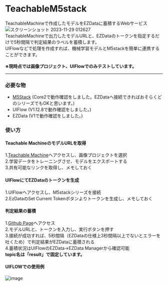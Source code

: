 # TeachableM5stack
TeachableMachineで作成したモデルをEZDataに蓄積するWebサービス
![スクリーンショット 2023-11-29 012627](https://github.com/y-fujimoto1009/TeachableMachine2M5stack/assets/63994394/1ee96028-ff96-4afd-8252-29c55b7c80eb)<br>
TeachableMachineで出力したモデルURLと、EZDataのトークンを指定するだけで5秒間隔で判定結果のラベルを蓄積します。<br>
UIFlowなどで処理を作成すれば、機械学習モデルとM5stackを簡単に連携することができます。<br>
<br>
**※現時点では画像プロジェクト、UIFlowでのみテストしています。**

---

### 必要な物 ###
* [M5Stack](http://www.m5stack.com/ "M5stack") (Core2で動作確認をしました。EZDataへ接続できればおそらくどのシリーズでもOKと思います。)<br>
* UIFlow  (V1.12.8で動作確認をしました。)<br>
* EZData  (V1で動作確認をしました。)<br>

### 使い方 ###
#### Teachable MachineのモデルURLを取得 ####
1.[Teachable Machine](https://teachablemachine.withgoogle.com/ "Teachable Machine")へアクセスし、画像プロジェクトを選択<br>
2.学習データをトレーニングさせ、モデルをエクスポートする<br>
3.共有可能なリンクを取得し、メモしておく<br>

#### UIFlowにてEZDataのトークンを生成 ####
1.UIFlowへアクセスし、M5stackシリーズを接続<br>
2.EzDataのSet Current Tokenボタンよりトークンを生成し、メモしておく<br>

#### 判定結果の蓄積 ####
1.[Github Page](https://y-fujimoto1009.github.io/TeachableM5stack/ "Github Page")へアクセス<br>
2.モデルURLと、トークンを入力し、実行ボタンを押す<br>
3.接続が成功すれば、5秒間隔（EZDataの仕様上3秒間隔以上でないとエラーを吐くため）で判定結果がEZDataに蓄積される<br>
4.蓄積状況はUIFlowのEZData→EZData Managerから確認可能<br>
**topic名は「result」で固定しています。**

#### UIFLOWでの使用例 ####
![image](https://github.com/y-fujimoto1009/TeachableMachine2M5stack/assets/63994394/51cf5801-eb61-4c8c-9f06-8b286edfa9bc)
